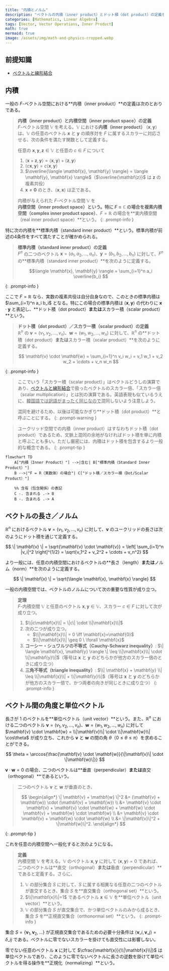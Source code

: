 ```yaml
---
title: "内積とノルム"
description: "ベクトルの内積（inner product）とドット積（dot product）の定義を整理し、そこからベクトルの長さ／ノルム、ベクトル間の角度の定義や基本性質（コーシー・シュワルツの不等式、三角不等式）まで解説します。"
categories: [Mathematics, Linear Algebra]
tags: [Vector, Vector Operations, Inner Product]
math: true
mermaid: true
image: /assets/img/math-and-physics-cropped.webp
---
```


## 前提知識
- [ベクトルと線形結合](/posts/vectors-and-linear-combinations/)

## 内積

一般の $F$-ベクトル空間における**内積（inner product）**の定義は次のとおりである。

> **内積（inner product）と内積空間（inner product space）の定義**  
> $F$-ベクトル空間 $\mathbb{V}$ を考える。$\mathbb{V}$ における**内積（inner product）** $\langle \mathbf{x},\mathbf{y} \rangle$ は、$\mathbb{V}$ の任意のベクトル $\mathbf{x}$ と $\mathbf{y}$ の順序対を $F$ に属するスカラーに対応させる、次の条件を満たす関数として定義する。
>
> 任意の $\mathbf{x},\mathbf{y},\mathbf{z} \in \mathbb{V}$ と任意の $c \in F$ について
> 1. $\langle \mathbf{x}+\mathbf{z}, \mathbf{y} \rangle = \langle \mathbf{x}, \mathbf{y} \rangle + \langle \mathbf{z}, \mathbf{y} \rangle$
> 2. $\langle c\mathbf{x}, \mathbf{y} \rangle = c \langle \mathbf{x}, \mathbf{y} \rangle$
> 3. $\overline{\langle \mathbf{x}, \mathbf{y} \rangle} = \langle \mathbf{y}, \mathbf{x} \rangle$（$\overline{\mathbf{z}}$ は $\mathbf{z}$ の複素共役）
> 4. $\mathbf{x} \neq \mathbf{0}$ のとき、$\langle \mathbf{x}, \mathbf{x} \rangle$ は正である。
>
> 内積が与えられた $F$-ベクトル空間 $\mathbb{V}$ を**内積空間（inner product space）**という。特に $F=\mathbb{C}$ の場合を**複素内積空間（complex inner product space）**、$F=\mathbb{R}$ の場合を**実内積空間（real inner product space）**という。
{: .prompt-info }

特に次の内積を**標準内積（standard inner product）**という。標準内積が前述の4条件をすべて満たすことが確かめられる。

> **標準内積（standard inner product）の定義**  
> $F^n$ の二つのベクトル $\mathbf{x}=(a_1, a_2, \dots, a_n)$、$\mathbf{y}=(b_1, b_2, \dots, b_n)$ に対して、$F^n$ の**標準内積（standard inner product）**を次のように定義する。
>
> $$\langle \mathbf{x}, \mathbf{y} \rangle = \sum_{i=1}^n a_i \overline{b_i} $$
>
{: .prompt-info }

ここで $F=\mathbb{R}$ なら、実数の複素共役は自分自身なので、このときの標準内積は $\sum_{i=1}^n a_i b_i$ となる。特にこの場合の標準内積は $\langle \mathbf{x}, \mathbf{y} \rangle$ の代わりに $\mathbf{x} \cdot \mathbf{y}$ と表記し、**ドット積（dot product）**または**スカラー積（scalar product）**という。

> **ドット積（dot product）／スカラー積（scalar product）の定義**  
> $\mathbb{R}^n$ の $\mathbf{v}=(v_1, v_2, \dots, v_n)$、$\mathbf{w}=(w_1, w_2, \dots, w_n)$ に対して、$\mathbb{R}^n$ の**ドット積（dot product）**または**スカラー積（scalar product）**を次のように定義する。
>
> $$ \mathbf{v} \cdot \mathbf{w} = \sum_{i=1}^n v_i w_i = v_1 w_1 + v_2 w_2 + \cdots + v_n w_n $$
> 
{: .prompt-info }

> ここでいう「スカラー積（scalar product）」はベクトルどうしの演算であり、[ベクトルと線形結合](/posts/vectors-and-linear-combinations/)で扱ったベクトルのスカラー倍、「スカラー倍（scalar multiplication）」とは別の演算である。英語表現も似ているうえに、<u>韓国語では訳語がまったく同じなので</u>混同しないよう注意しよう。
>
> 混同を避けるため、以後は可能なかぎり**ドット積（dot product）**と呼ぶことにする。
{: .prompt-warning }

> ユークリッド空間での内積（inner product）はすなわちドット積（dot product）であるため、文脈上混同の余地がなければドット積を単に内積と呼ぶことも多い。ただし厳密には、内積はドット積を包含するより一般的な概念である。
{: .prompt-tip }

```mermaid
flowchart TD
    A["内積（Inner Product）"] -->|含む| B["標準内積（Standard Inner Product）"]
    B -->|"F = R（実数体）の場合"| C["ドット積／スカラー積（Dot/Scalar Product）"]

    %% 含有（包含関係）の表記
    C -. 含まれる .-> B
    B -. 含まれる .-> A
```

## ベクトルの長さ／ノルム

$\mathbb{R}^n$ におけるベクトル $\mathbf{v}=(v_1, v_2, \dots, v_n)$ に対して、$\mathbf{v}$ のユークリッドの長さは次のようにドット積を通じて定義する。

$$ \| \mathbf{v} \| = \sqrt{\mathbf{v} \cdot \mathbf{v}} = \left[ \sum_{i=1}^n |v_i|^2 \right]^{1/2} = \sqrt{v_1^2 + v_2^2 + \cdots + v_n^2} $$

より一般には、任意の内積空間におけるベクトルの**長さ（length）**または**ノルム（norm）**を次のように定義する。

$$ \| \mathbf{x} \| = \sqrt{\langle \mathbf{x}, \mathbf{x} \rangle} $$

一般の内積空間では、ベクトルのノルムについて次の重要な性質が成り立つ。

> **定理**  
> $F$-内積空間 $\mathbb{V}$ と任意のベクトル $\mathbf{x}, \mathbf{y} \in \mathbb{V}$、スカラー $c \in F$ に対して次が成り立つ。
> 1. $\\|c\mathbf{x}\\| = \|c\| \cdot \\|\mathbf{x}\\|$
> 2. 次の二つが成り立つ。
>    - $\\|\mathbf{x}\\| = 0 \iff \mathbf{x}=\mathbf{0}$
>    - $\\|\mathbf{x}\\| \geq 0 \ \forall \mathbf{x}$
> 3. **コーシー・シュワルツの不等式（Cauchy-Schwarz inequality）**: $\| \langle \mathbf{x}, \mathbf{y} \rangle \| \leq \\|\mathbf{x}\\| \cdot \\|\mathbf{y}\\|$（等号は $\mathbf{x}$ と $\mathbf{y}$ のどちらかが他方のスカラー倍のときに成り立つ）
> 4. **三角不等式（triangle inequality）**: $\\| \mathbf{x} + \mathbf{y} \\| \leq \\|\mathbf{x}\\| + \\|\mathbf{y}\\|$（等号は $\mathbf{x}$ と $\mathbf{y}$ のどちらかが他方のスカラー倍で、かつ両者の向きが同じときに成り立つ）
{: .prompt-info }

## ベクトル間の角度と単位ベクトル

長さが 1 のベクトルを**単位ベクトル（unit vector）**という。また、$\mathbb{R}^n$ における二つのベクトル $\mathbf{v}=(v_1, v_2, \dots, v_n)$、$\mathbf{w}=(w_1, w_2, \dots, w_n)$ に対して $\mathbf{v} \cdot \mathbf{w} = \\|\mathbf{v}\\| \cdot \\|\mathbf{w}\\| \cos\theta$ が成り立ち、これから $\mathbf{v}$ と $\mathbf{w}$ の間の角 $\theta$（$0 \leq \theta \leq \pi$）を求めることができる。

$$ \theta = \arccos{\frac{\mathbf{v} \cdot \mathbf{w}}{\|\mathbf{v}\| \cdot \|\mathbf{w}\|}} $$

$\mathbf{v} \cdot \mathbf{w} = 0$ の場合、二つのベクトルは**垂直（perpendicular）**または**直交（orthogonal）**であるという。

> 二つのベクトル $\mathbf{v}$ と $\mathbf{w}$ が垂直のとき、
>
> $$ \begin{align*}
> \| \mathbf{v} + \mathbf{w} \|^2 &= (\mathbf{v} + \mathbf{w}) \cdot (\mathbf{v} + \mathbf{w}) \\
> &= \mathbf{v} \cdot \mathbf{v} + \mathbf{v} \cdot \mathbf{w} + \mathbf{w} \cdot \mathbf{v} + \mathbf{w} \cdot \mathbf{w} \\
> &= \mathbf{v} \cdot \mathbf{v} + \mathbf{w} \cdot \mathbf{w} \\
> &= \|\mathbf{v}\|^2 + \|\mathbf{w}\|^2.
> \end{align*} $$
>
{: .prompt-tip }

これを任意の内積空間へ一般化すると次のようになる。

> **定義**  
> 内積空間 $\mathbb{V}$ を考える。$\mathbb{V}$ のベクトル $\mathbf{x}, \mathbf{y}$ に対して $\langle \mathbf{x}, \mathbf{y} \rangle = 0$ であれば、二つのベクトルは**直交（orthogonal）**または**垂直（perpendicular）**であると定義する。さらに、
> 1. $\mathbb{V}$ の部分集合 $S$ に対して、$S$ に属する相異なる任意の二つのベクトルが直交するとき、集合 $S$ を**直交集合（orthogonal set）**という。
> 2. $\\|\mathbf{x}\\|=1$ であるベクトル $\mathbf{x} \in \mathbb{V}$ を**単位ベクトル（unit vector）**という。
> 3. $\mathbb{V}$ の部分集合 $S$ が直交集合で、かつ単位ベクトルのみから成るとき、集合 $S$ を**正規直交集合（orthonormal set）**という。
{: .prompt-info }

集合 $S = \{ \mathbf{v}_1, \mathbf{v}_2, \dots \}$ が正規直交集合であるための必要十分条件は $\langle \mathbf{v}\_i, \mathbf{v}\_j \rangle = \delta\_{ij}$ である。ベクトルに零でないスカラーを掛けても直交性には影響しない。

零でない任意のベクトル $\mathbf{x}$ に対して $\cfrac{\mathbf{x}}{\\|\mathbf{x}\\|}$ は単位ベクトルであり、このように零でないベクトルに長さの逆数を掛けて単位ベクトルを得る操作を**正規化（normalizing）**という。
